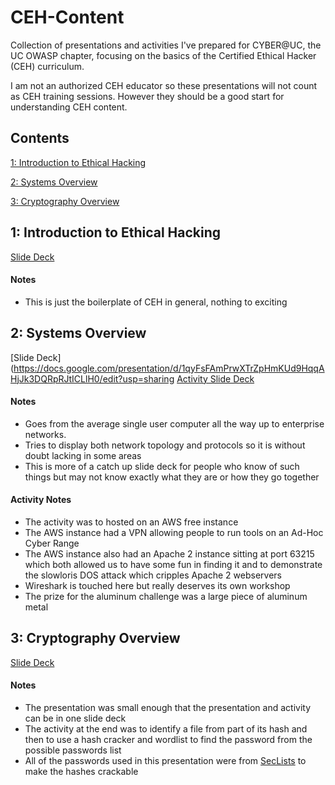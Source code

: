 # CEH-Content
Collection of presentations and activities I've prepared for CYBER@UC, the UC OWASP chapter, focusing on the basics of the Certified Ethical Hacker (CEH) curriculum.

I am not an authorized CEH educator so these presentations will not count as CEH training sessions. However they should be a good start for understanding CEH content.

## Contents
[1: Introduction to Ethical Hacking](#1-introduction-to-ethical-hacking)

[2: Systems Overview](#2-systems-overview)

[3: Cryptography Overview](#3-cryptography-overview)




## 1: Introduction to Ethical Hacking
[Slide Deck](https://docs.google.com/presentation/d/1TtOrD60MqqBp2jlWBEmcxb-_07pBMzGstDILy7Lp4u8/edit?usp=sharing)
#### Notes
- This is just the boilerplate of CEH in general, nothing to exciting




## 2: Systems Overview
[Slide Deck](https://docs.google.com/presentation/d/1qyFsFAmPrwXTrZpHmKUd9HqqAHjJk3DQRpRJtICLlH0/edit?usp=sharing
[Activity Slide Deck](https://docs.google.com/presentation/d/1r0jZh6l_-otz5E3umKjCD8pufRoJRL4O4yQoiAgNADE/edit?usp=sharing)
#### Notes
- Goes from the average single user computer all the way up to enterprise networks.
- Tries to display both network topology and protocols so it is without doubt lacking in some areas
- This is more of a catch up slide deck for people who know of such things but may not know exactly what they are or how they go together
#### Activity Notes
- The activity was to hosted on an AWS free instance
- The AWS instance had a VPN allowing people to run tools on an Ad-Hoc Cyber Range
- The AWS instance also had an Apache 2 instance sitting at port 63215 which both allowed us to have some fun in finding it and to demonstrate the slowloris DOS attack which cripples Apache 2 webservers
- Wireshark is touched here but really deserves its own workshop
- The prize for the aluminum challenge was a large piece of aluminum metal




## 3: Cryptography Overview
[Slide Deck](https://docs.google.com/presentation/d/17K8OSPL5mTLXwjHsPPlchVhKPDQEOr57LpW1Zux9n4s/edit?usp=sharing)
#### Notes
- The presentation was small enough that the presentation and activity can be in one slide deck
- The activity at the end was to identify a file from part of its hash and then to use a hash cracker and wordlist to find the password from the possible passwords list
- All of the passwords used in this presentation were from [SecLists](https://github.com/danielmiessler/SecLists) to make the hashes crackable
